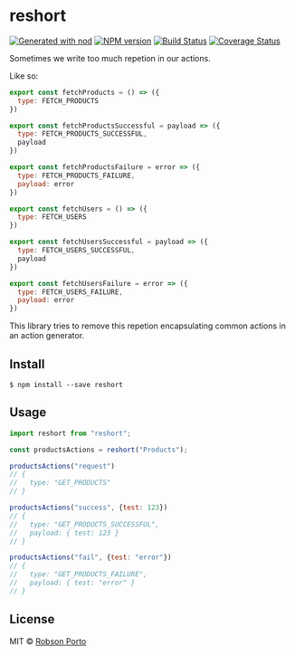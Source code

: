 # reshort

[![Generated with nod](https://img.shields.io/badge/generator-nod-2196F3.svg?style=flat-square)](https://github.com/diegohaz/nod)
[![NPM version](https://img.shields.io/npm/v/reshort.svg?style=flat-square)](https://npmjs.org/package/reshort)
[![Build Status](https://img.shields.io/travis/robbporto/reshort/master.svg?style=flat-square)](https://travis-ci.org/robbporto/reshort) [![Coverage Status](https://img.shields.io/codecov/c/github/robbporto/reshort/master.svg?style=flat-square)](https://codecov.io/gh/robbporto/reshort/branch/master)

Sometimes we write too much repetion in our actions.

Like so:

```js
export const fetchProducts = () => ({
  type: FETCH_PRODUCTS
})

export const fetchProductsSuccessful = payload => ({
  type: FETCH_PRODUCTS_SUCCESSFUL,
  payload
})

export const fetchProductsFailure = error => ({
  type: FETCH_PRODUCTS_FAILURE,
  payload: error
})

export const fetchUsers = () => ({
  type: FETCH_USERS
})

export const fetchUsersSuccessful = payload => ({
  type: FETCH_USERS_SUCCESSFUL,
  payload
})

export const fetchUsersFailure = error => ({
  type: FETCH_USERS_FAILURE,
  payload: error
})
```

This library tries to remove this repetion encapsulating common actions in an action generator.

## Install

    $ npm install --save reshort

## Usage

```js
import reshort from "reshort";

const productsActions = reshort("Products");

productsActions("request")
// {
//   type: "GET_PRODUCTS"
// }

productsActions("success", {test: 123})
// {
//   type: "GET_PRODUCTS_SUCCESSFUL",
//   payload: { test: 123 }
// }

productsActions("fail", {test: "error"})
// {
//   type: "GET_PRODUCTS_FAILURE",
//   payload: { test: "error" }
// }
```

## License

MIT © [Robson Porto](https://github.com/robbporto)
